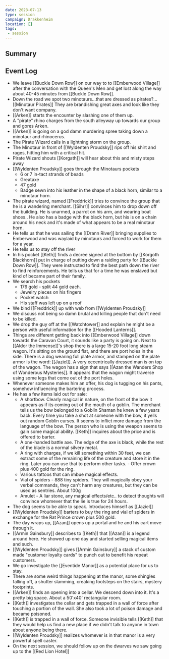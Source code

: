 ```yaml
---
date: 2023-07-13
type: session
campaign: Drakkenheim
location: []
tags:
 - session
---
```



## Summary

## Event Log

- We leave [[Buckle Down Row]] on our way to to [[Emberwood Village]] after the conversation with the Queen's Men and get lost along the way about 40-45 minutes from [[Buckle Down Row]].
- Down the road we spot two minotaurs...that are dressed as pirates?... [[Minotaur Pirates]] They are brandishing great axes and look like they don't want company.
- [[Arken]] starts the encounter by slashing one of them up.
- A "pirate" rhino charges from the south alleyway up towards our group and gores Arken.
- [[Arken]] is going on a god damn murdering spree taking down a minotaur and rhinocerus.
- The Pirate Wizard calls in a lightning storm on the group.
- The Minotaur in front of [[Wyldenten Proudsky]] rips off his shirt and rages, hitting him with a critical hit.
- Pirate Wizard shouts [[Korgath]] will hear about this and misty steps away
- [[Wyldenten Proudsky]] goes through the Minotaurs pockets
	- 6 or 7 in-tact strands of beads
	- Greataxe
	- 47 gold
	- Badge sewn into his leather in the shape of a black horn, similar to a minotaur horn.
- The pirate wizard, named [[Freddrick]] tries to convince the group that he is a wandering merchant. [[Sihrr]] convinces him to drop down off the building. He is unarmed, a parrot on his arm, and wearing boat shoes.. He also has a badge with the black horn, but his is on a chain around his neck and it's made of what appears to be a real minotaur horn.
- He tells us that he was sailing the [[Drann River]] bringing supplies to Emberwood and was waylaid by minotaurs and forced to work for them for a year.
- He tells us to stay off the river
- In his pocket [[Keth]] finds a decree signed at the bottom by [[Korgoth Blackhorn]] put in charge of putting down a raiding party for [[Buckle Down Row]]. They were instructed to find the best path down the river to find reinforcements. He tells us that for a time he was enslaved but kind of became part of their family.
- We search his pockets
	- 176 gold - split 44 gold each.
	- Jewelry pieces on his fingers
	- Pocket watch
	- His staff was left up on a roof
- We bind [[Freddrick]] up with web from [[Wyldenten Proudsky]] 
- We discuss not being so damn brutal and killing people that don't need to be killed.
- We drop the guy off at the [[Watchtower]] and explain he might be a person with useful information for the [[Hooded Lanterns]].
- Things are different getting back into [[Emberwood Village]] down towards the Caravan Court, it sounds like a party is going on. Next to [[Aldor the Immense]]'s shop there is a large 15-20 foot long steam wagon. It's sitting on the ground flat, and there are port holes in the side. There is a dog wearing full plate armor, and stamped on the plate armor is the word: [[Jaziel]].  A very eccentrically dressed man is on top of the wagon. The wagon has a sign that says [[Azan the Wanders Shop of Wonderous Mysteries]]. It appears that the wagon might traverse using some legs that come out of the port holes.
- Whenever someone makes him an offer, his dog is tugging on his pants, somehow influencing the bartering process.
- He has a few items laid out for sale:
	- A shortbow. Clearly magical in nature, on the front of the bow it appears as if its coming out of the mouth of a goblin. The merchant tells us the bow belonged to a Goblin Shaman he knew a few years back. Every time you take a shot at someone with the bow, it yells out random Goblin curses. It seems to inflict more damage from the language of the bow. The person who is using the weapon seems to gain some magical ability. [[Keth]] inquires about the price and is offered to barter.
	- A one-handed battle axe. The edge of the axe is black, while the rest of the blade is a normal silvery metal.
	- A ring with charges, if we kill something within 30 feet, we can extract some of the remaining life of the creature and store it in the ring. Later you can use that to perform other tasks. - Offer crown plus 400 gold for the ring.
	- Various tattoos that can imbue magical effects.
	- Vial of spiders - 888 tiny spiders. They will magically obey your verbal commands, they can't harm any creatures, but they can be used as sentries. About 100g
	- Amulet - A liar stone, any magical effects/etc.. to detect thoughts will convince whomever that the lie is true for 24 hours.
- The dog seems to be able to speak. Introduces himself as [[Jaziel]]
- [[Wyldenten Proudsky]] barters to buy the ring and vial of spiders in exchange for the Rat Prince crown plus 500 gold.
- The day wraps up, [[Azan]] opens up a portal and he and his cart move through it.
- [[Armin Gainsbury]] describes to [[Keth]] that [[Azan]] is a legend around here. He showed up one day and started selling magical items and such.
- [[Wyldenten Proudsky]] gives [[Armin Gainsbury]] a stack of custom made "customer loyalty cards" to punch out to benefit his repeat customers.
- We go investigate the [[Eventide Manor]] as a potential place for us to stay.
- There are some weird things happening at the manor, some shingles falling off, a shutter slamming, creaking footsteps on the stairs, mystery footprints.
- [[Arken]] finds an opening into a cellar. We descend down into it. It's a pretty big space. About a 50'x40' rectangular room.
- [[Keth]] investigates the cellar and gets trapped in a wall of force after touching a portion of the wall. She also took a lot of poison damage and became poisoned.
- [[Keth]] is trapped in a wall of force. Someone invisible tells [[Keth]] that they would help us find a new place if we didn't talk to anyone in town about anyone being there.
- [[Wyldenten Proudsky]] realizes whomever is in that manor is a very powerful spell caster.
- On the next session, we should follow up on the dwarves we saw going up to the [[Red Lion Hotel]]

